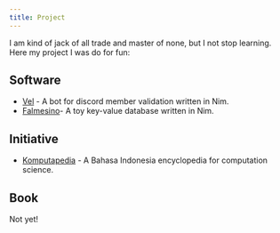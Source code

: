 ```yaml
---
title: Project
---
```


I am kind of jack of all trade and master of none, but I not stop learning. Here my project I was do for fun:

## Software

- [Vel](https://github.com/dromtek/vel) - A bot for discord member validation written in Nim.
- [Falmesino](https://github.com/edelsora)- A toy key-value database written in Nim.

## Initiative

- [Komputapedia](https://komputapedia.vercel.app) - A Bahasa Indonesia encyclopedia for computation science.

## Book

Not yet!